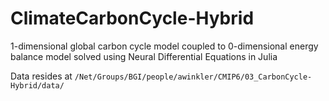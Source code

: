 # ClimateCarbonCycle-Hybrid
1-dimensional global carbon cycle model coupled to 0-dimensional energy balance model solved using Neural Differential Equations in Julia

Data resides at
```/Net/Groups/BGI/people/awinkler/CMIP6/03_CarbonCycle-Hybrid/data/```
